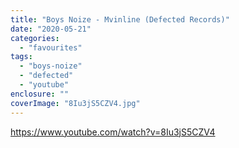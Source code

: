 ```yaml
---
title: "Boys Noize - Mvinline (Defected Records)"
date: "2020-05-21"
categories: 
  - "favourites"
tags: 
  - "boys-noize"
  - "defected"
  - "youtube"
enclosure: ""
coverImage: "8Iu3jS5CZV4.jpg"
---
```


https://www.youtube.com/watch?v=8Iu3jS5CZV4
